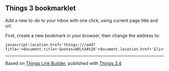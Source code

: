 ## Things 3 bookmarklet

Add a new to-do to your Inbox with one click, using current page title and url.

First, create a new bookmark in your browser, then change the address to: 
```
javascript:location.href='things:///add?title='+document.title+'&notes=URL%3A%20'+document.location.href+'&list=Inbox'
```

------

Based on [Things Link Builder](https://support.culturedcode.com/customer/en/portal/articles/2803573#link-builder), published with [Things 3.4](https://culturedcode.com/things/blog/2018/02/hey-things/)
